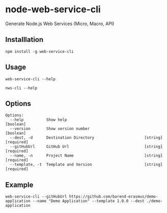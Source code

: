 # node-web-service-cli
Generate Node.js Web Services (Micro, Macro, API)

## Installlation

`npm install -g web-service-cli`

## Usage

`web-service-cli --help`

`nws-cli --help`

## Options

```
Options:
  --help          Show help                                            [boolean]
  --version       Show version number                                  [boolean]
  --dest, -d      Destination Directory                      [string] [required]
  --gitHubUrl     GitHub Url                                 [string] [required]
  --name, -n      Project Name                               [string] [required]
  --template, -t  Template and Version                       [string] [required]
```

## Example

`web-service-cli --gitHubUrl https://github.com/barend-erasmus/demo-application --name "Demo Application" --template 1.0.0 --dest ./demo-application`